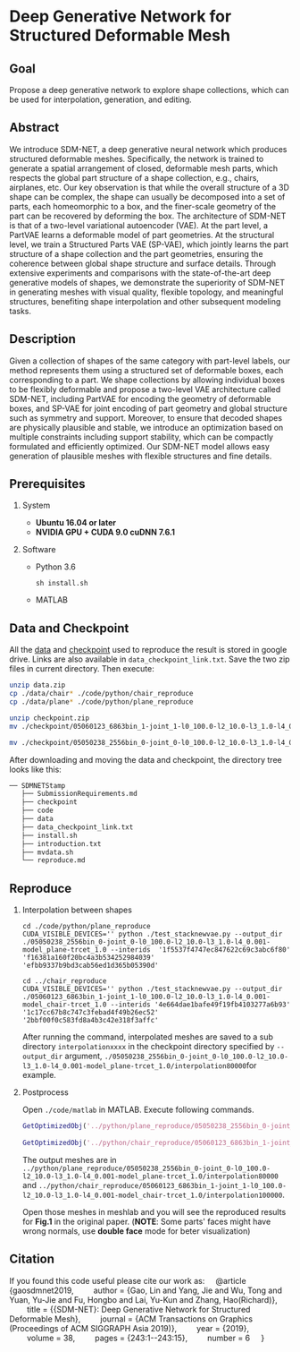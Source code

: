 # Deep Generative Network for Structured Deformable Mesh

## Goal

Propose a deep generative network to explore shape collections, which can be used for interpolation, generation, and editing.

## Abstract

We introduce SDM-NET, a deep generative neural network which produces structured deformable meshes. Specifically, the network is trained to generate a spatial arrangement of closed, deformable mesh parts, which respects the global part structure of a shape collection, e.g., chairs, airplanes, etc. Our key observation is that while the overall structure of a 3D shape can be complex, the shape can usually be decomposed into a set of parts, each homeomorphic to a box, and the finer-scale geometry of the part can be recovered by deforming the box. The architecture of SDM-NET is that of a two-level variational autoencoder (VAE). At the part level, a PartVAE learns a deformable model of part geometries. At the structural level, we train a Structured Parts VAE (SP-VAE), which jointly learns the part structure of a shape collection and the part geometries, ensuring the coherence between global shape structure and surface details. Through extensive experiments and comparisons with the state-of-the-art deep generative models of shapes, we demonstrate the superiority of SDM-NET in generating meshes with visual quality, flexible topology, and meaningful structures, benefiting shape interpolation and other subsequent modeling tasks.

## Description

Given a collection of shapes of the same category with part-level labels, our method represents them using a structured set of deformable boxes, each corresponding to a part. We shape collections by allowing individual boxes to be flexibly deformable and propose a two-level VAE architecture called SDM-NET, including PartVAE for encoding the geometry of deformable boxes, and SP-VAE for joint encoding of part geometry and global structure such as symmetry and support. Moreover, to ensure that decoded shapes are physically plausible and stable, we introduce an optimization based on multiple constraints including support stability, which can be compactly formulated and efficiently optimized. Our SDM-NET model allows easy generation of plausible meshes with flexible structures and fine details.

## Prerequisites

1. System

    - **Ubuntu 16.04 or later**
    - **NVIDIA GPU + CUDA 9.0 cuDNN 7.6.1**

2. Software

    - Python 3.6

        ```shell
        sh install.sh
        ```

    - MATLAB


## Data and Checkpoint

All the [data]() and [checkpoint]() used to reproduce the result is stored in google drive. Links are also available in `data_checkpoint_link.txt`. Save the two zip files in current directory. Then execute:

```sh
unzip data.zip
cp ./data/chair* ./code/python/chair_reproduce
cp ./data/plane* ./code/python/plane_reproduce

unzip checkpoint.zip
mv ./checkpoint/05060123_6863bin_1-joint_1-l0_100.0-l2_10.0-l3_1.0-l4_0.001-model_chair-trcet_1.0 ./code/python/chair_reproduce

mv ./checkpoint/05050238_2556bin_0-joint_0-l0_100.0-l2_10.0-l3_1.0-l4_0.001-model_plane-trcet_1.0 ./code/python/plane_reproduce
```

After downloading and moving the data and checkpoint, the directory tree looks like this:

```txt
── SDMNETStamp
   ├── SubmissionRequirements.md
   ├── checkpoint
   ├── code
   ├── data
   ├── data_checkpoint_link.txt
   ├── install.sh
   ├── introduction.txt
   ├── mvdata.sh
   └── reproduce.md
```

## Reproduce

1. Interpolation between shapes

   ```shell
   cd ./code/python/plane_reproduce
   CUDA_VISIBLE_DEVICES='' python ./test_stacknewvae.py --output_dir ./05050238_2556bin_0-joint_0-l0_100.0-l2_10.0-l3_1.0-l4_0.001-model_plane-trcet_1.0 --interids  '1f5537f4747ec847622c69c3abc6f80' 'f16381a160f20bc4a3b534252984039' 'efbb9337b9bd3cab56ed1d365b05390d'
   
   cd ../chair_reproduce
   CUDA_VISIBLE_DEVICES='' python ./test_stacknewvae.py --output_dir ./05060123_6863bin_1-joint_1-l0_100.0-l2_10.0-l3_1.0-l4_0.001-model_chair-trcet_1.0 --interids '4e664dae1bafe49f19fb4103277a6b93' '1c17cc67b8c747c3febad4f49b26ec52' '2bbf00f0c583fd8a4b3c42e318f3affc'
   ```

   After running the command, interpolated meshes are saved to a sub directory `interpolationxxxx`  in the checkpoint directory specified by `--output_dir` argument,  `./05050238_2556bin_0-joint_0-l0_100.0-l2_10.0-l3_1.0-l4_0.001-model_plane-trcet_1.0/interpolation80000`for example.

2. Postprocess

   Open `./code/matlab` in MATLAB. Execute following commands.

   ```matlab
   GetOptimizedObj('../python/plane_reproduce/05050238_2556bin_0-joint_0-l0_100.0-l2_10.0-l3_1.0-l4_0.001-model_plane-trcet_1.0/interpolation80000', 'plane', 2, 0, 0)
    
   GetOptimizedObj('../python/chair_reproduce/05060123_6863bin_1-joint_1-l0_100.0-l2_10.0-l3_1.0-l4_0.001-model_chair-trcet_1.0/interpolation100000', 'chair', 2, 0, 0)
   ```

   The output meshes are in `../python/plane_reproduce/05050238_2556bin_0-joint_0-l0_100.0-l2_10.0-l3_1.0-l4_0.001-model_plane-trcet_1.0/interpolation80000` and `../python/chair_reproduce/05060123_6863bin_1-joint_1-l0_100.0-l2_10.0-l3_1.0-l4_0.001-model_chair-trcet_1.0/interpolation100000`.

   Open those meshes in meshlab and you will see the reproduced results for **Fig.1** in the original paper. (**NOTE**: Some parts' faces might have wrong normals, use **double face** mode for beter visualization)

## Citation

If you found this code useful please cite our work as:
&nbsp;&nbsp;&nbsp;&nbsp;@article {gaosdmnet2019,
&nbsp;&nbsp;&nbsp;&nbsp;&nbsp;&nbsp;&nbsp;&nbsp;author = {Gao, Lin and Yang, Jie and Wu, Tong and Yuan, Yu-Jie and Fu, Hongbo and Lai, Yu-Kun and Zhang, Hao(Richard)},
&nbsp;&nbsp;&nbsp;&nbsp;&nbsp;&nbsp;&nbsp;&nbsp;title = {{SDM-NET}: Deep Generative Network for Structured Deformable Mesh},
&nbsp;&nbsp;&nbsp;&nbsp;&nbsp;&nbsp;&nbsp;&nbsp;journal = {ACM Transactions on Graphics (Proceedings of ACM SIGGRAPH Asia 2019)},
&nbsp;&nbsp;&nbsp;&nbsp;&nbsp;&nbsp;&nbsp;&nbsp;year = {2019},
&nbsp;&nbsp;&nbsp;&nbsp;&nbsp;&nbsp;&nbsp;&nbsp;volume = 38,
&nbsp;&nbsp;&nbsp;&nbsp;&nbsp;&nbsp;&nbsp;&nbsp;pages = {243:1--243:15},
&nbsp;&nbsp;&nbsp;&nbsp;&nbsp;&nbsp;&nbsp;&nbsp;number = 6 
&nbsp;&nbsp;&nbsp;&nbsp;}